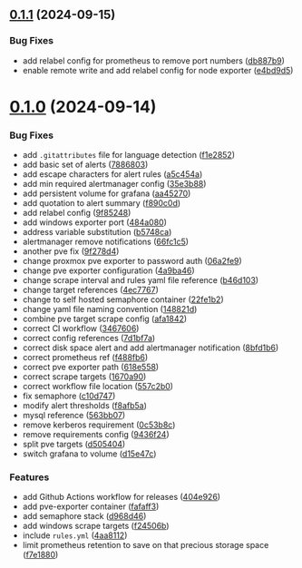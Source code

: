 ## [0.1.1](https://github.com/binary-braids/docker-homelab/compare/v0.1.0...v0.1.1) (2024-09-15)


### Bug Fixes

* add relabel config for prometheus to remove port numbers ([db887b9](https://github.com/binary-braids/docker-homelab/commit/db887b9f2e174d3953f93fc21e4ae580833cd332))
* enable remote write and add relabel config for node exporter ([e4bd9d5](https://github.com/binary-braids/docker-homelab/commit/e4bd9d51942d1eb23e9cff9ff48de79f34011c8a))



# [0.1.0](https://github.com/binary-braids/docker-homelab/compare/f488fb61f513c95aa04590766c90d0497841668d...v0.1.0) (2024-09-14)


### Bug Fixes

* add `.gitattributes` file for language detection ([f1e2852](https://github.com/binary-braids/docker-homelab/commit/f1e285284089d133b9a8c3d53dcb6d26143b10b2))
* add basic set of alerts ([7886803](https://github.com/binary-braids/docker-homelab/commit/7886803fe2fa28cfd554912b05c70bb642f15251))
* add escape characters for alert rules ([a5c454a](https://github.com/binary-braids/docker-homelab/commit/a5c454ac32bc4e1a7bfc0dd5ffb209faa9425e4e))
* add min required alertmanager config ([35e3b88](https://github.com/binary-braids/docker-homelab/commit/35e3b88a73a9fd1a7b001dc754983b8cee35d45c))
* add persistent volume for grafana ([aa45270](https://github.com/binary-braids/docker-homelab/commit/aa452706c819f343176b1459307db9f645abc92e))
* add quotation to alert summary ([f890c0d](https://github.com/binary-braids/docker-homelab/commit/f890c0da27ba74ccd46c990012f4516a33b32030))
* add relabel config ([9f85248](https://github.com/binary-braids/docker-homelab/commit/9f85248d5006a100462fe1b411dca92bbebf5310))
* add windows exporter port ([484a080](https://github.com/binary-braids/docker-homelab/commit/484a080d92aafacd3d4d60e6a77b265d4dc2b3ff))
* address variable substitution ([b5748ca](https://github.com/binary-braids/docker-homelab/commit/b5748ca30ac98bedac2fa23cbcc245461e1f9d39))
* alertmanager remove notifications ([66fc1c5](https://github.com/binary-braids/docker-homelab/commit/66fc1c58c33cb52b5c34ced9c9d1bf6294c5e758))
* another pve fix ([9f278d4](https://github.com/binary-braids/docker-homelab/commit/9f278d483987fc95a4738976dc6b513982f7726e))
* change proxmox pve exporter to password auth ([06a2fe9](https://github.com/binary-braids/docker-homelab/commit/06a2fe9925567dd6589a3b2735a27927d346c0e8))
* change pve exporter configuration ([4a9ba46](https://github.com/binary-braids/docker-homelab/commit/4a9ba4689fc07e821565d8e9d513f191ce255729))
* change scrape interval and rules yaml file reference ([b46d103](https://github.com/binary-braids/docker-homelab/commit/b46d103d0a42b119c5e6f280416735cf2b4fd90c))
* change target references ([4ec7767](https://github.com/binary-braids/docker-homelab/commit/4ec7767fd55b920c95ce773f1de6b06f2f5bff23))
* change to self hosted semaphore container ([22fe1b2](https://github.com/binary-braids/docker-homelab/commit/22fe1b29f86adbc9cbd2a655c19034cf878f842f))
* change yaml file naming convention ([148821d](https://github.com/binary-braids/docker-homelab/commit/148821d84146f89d15bf72e9af85081788469bcf))
* combine pve target scrape config ([afa1842](https://github.com/binary-braids/docker-homelab/commit/afa1842da46691f6d6fe4eea5434c4293725e2fd))
* correct CI workflow ([3467606](https://github.com/binary-braids/docker-homelab/commit/3467606c5b10a77e6e20c398620761ec183bc917))
* correct config references ([7d1bf7a](https://github.com/binary-braids/docker-homelab/commit/7d1bf7ab77b248c3db17aed1b2b884863a0042e6))
* correct disk space alert and add alertmanager notification ([8bfd1b6](https://github.com/binary-braids/docker-homelab/commit/8bfd1b68b4aa919eb66db2bee0484780896269a1))
* correct prometheus ref ([f488fb6](https://github.com/binary-braids/docker-homelab/commit/f488fb61f513c95aa04590766c90d0497841668d))
* correct pve exporter path ([618e558](https://github.com/binary-braids/docker-homelab/commit/618e55801036db758b2c542087bed80fe341fa46))
* correct scrape targets ([1670a90](https://github.com/binary-braids/docker-homelab/commit/1670a90598e03718c1c798f981d9382e365ff1ae))
* correct workflow file location ([557c2b0](https://github.com/binary-braids/docker-homelab/commit/557c2b0b0613b63275f566cf3b47e27de57e3a6a))
* fix semaphore ([c10d747](https://github.com/binary-braids/docker-homelab/commit/c10d74797be19ab3f0fa1883ff625e2a091ec209))
* modify alert thresholds ([f8afb5a](https://github.com/binary-braids/docker-homelab/commit/f8afb5a1f95cb48ce9709fcd7d340d5b15e92cd9))
* mysql reference ([563bb07](https://github.com/binary-braids/docker-homelab/commit/563bb079316983f976d72f9b54eb85d080dbacda))
* remove kerberos requirement ([0c53b8c](https://github.com/binary-braids/docker-homelab/commit/0c53b8c26594c977ce7ec454d51b7190d68182ea))
* remove requirements config ([9436f24](https://github.com/binary-braids/docker-homelab/commit/9436f2472a685ef055e16a716ff6203c37d17ca3))
* split pve targets ([d505404](https://github.com/binary-braids/docker-homelab/commit/d505404c1a643209123e36cadcf03ec635546399))
* switch grafana to volume ([d15e47c](https://github.com/binary-braids/docker-homelab/commit/d15e47c05f42a35304e3bc9b6acbe4416b1a00e2))


### Features

* add Github Actions workflow for releases ([404e926](https://github.com/binary-braids/docker-homelab/commit/404e926e9ed02110141e49eacf077f2d67d524ee))
* add pve-exporter container ([fafaff3](https://github.com/binary-braids/docker-homelab/commit/fafaff3fcf829a9fd1528afa7ce1b809cdf2e8b2))
* add semaphore stack ([d968d46](https://github.com/binary-braids/docker-homelab/commit/d968d46c5d593d2433bf743b278f4a9d68bafd6a))
* add windows scrape targets ([f24506b](https://github.com/binary-braids/docker-homelab/commit/f24506b351dd002afb7e5e8ba84262e6eadbb5e7))
* include `rules.yml` ([4aa8112](https://github.com/binary-braids/docker-homelab/commit/4aa8112e61485a3d4af810ede77446d55f9e77ad))
* limit prometheus retention to save on that precious storage space ([f7e1880](https://github.com/binary-braids/docker-homelab/commit/f7e188020c484238c15a9fef0f20e42a83b8493b))



